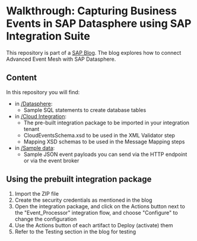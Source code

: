 # Walkthrough: Capturing Business Events in SAP Datasphere using SAP Integration Suite

This repository is part of a [SAP Blog](https://blogs.sap.com/2023/05/15/walkthrough-capturing-business-events-in-sap-datasphere-using-sap-integration-suite/). The blog explores how to connect Advanced Event Mesh with SAP Datasphere.

## Content
In this repository you will find:
- in [/Datasphere](Datasphere):
    - Sample SQL statements to create database tables
- in [/Cloud Integration](Cloud%20Integration):
    - The pre-built integration package to be imported in your integration tenant
    - CloudEventsSchema.xsd to be used in the XML Validator step
    - Mapping XSD schemas to be used in the Message Mapping steps
- in [/Sample data](Sample%20data):
    - Sample JSON event payloads you can send via the HTTP endpoint or via the event broker

## Using the prebuilt integration package
1. Import the ZIP file
2. Create the security credentials as mentioned in the blog
3. Open the integration package, and click on the Actions button next to the "Event_Processor" integration flow, and choose "Configure" to change the configuration
4. Use the Actions button of each artifact to Deploy (activate) them
5. Refer to the Testing section in the blog for testing
